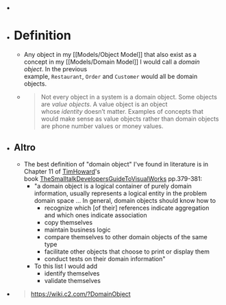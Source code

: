 -
- # Definition
	- Any object in my [[Models/Object Model]] that also exist as a concept in my [[Models/Domain Model]] I would call a *domain object*. In the previous example, `Restaurant`, `Order` and `Customer` would all be domain objects.
	- > Not every object in a system is a domain object. Some objects are *value objects*. A value object is an object whose *identity* doesn’t matter. Examples of concepts that would make sense as value objects rather than domain objects are phone number values or money values.
- ## Altro
	- The best definition of "domain object" I've found in literature is in Chapter 11 of [TimHoward](https://wiki.c2.com/?TimHoward)'s book [TheSmalltalkDevelopersGuideToVisualWorks](https://wiki.c2.com/?TheSmalltalkDevelopersGuideToVisualWorks) pp.379-381:
		- "a domain object is a logical container of purely domain information, usually represents a logical entity in the problem domain space ... In general, domain objects should know how to
			- recognize which [of their] references indicate aggregation and which ones indicate association
			- copy themselves
			- maintain business logic
			- compare themselves to other domain objects of the same type
			- facilitate other objects that choose to print or display them
			- conduct tests on their domain information"
		- To this list I would add
			- identify themselves
			- validate themselves
- > https://wiki.c2.com/?DomainObject